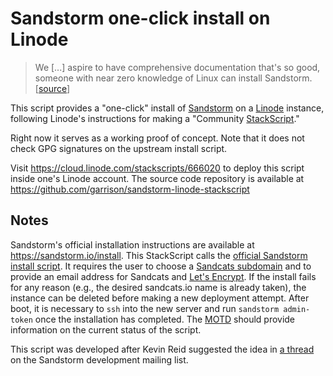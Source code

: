 # Sandstorm one-click install on Linode

> We [...] aspire to have comprehensive documentation that's so good, someone with near zero knowledge of Linux can install Sandstorm. [[source](https://groups.google.com/g/sandstorm-dev/c/WGcQDMLg4OY/m/vMT6LT9cAgAJ)]

This script provides a "one-click" install of [Sandstorm] on a [Linode] instance, following Linode's instructions for making a "Community [StackScript]."

Right now it serves as a working proof of concept.  Note that it does not check GPG signatures on the upstream install script.

Visit https://cloud.linode.com/stackscripts/666020 to deploy this script inside one's Linode account.  The source code repository is available at https://github.com/garrison/sandstorm-linode-stackscript

## Notes

Sandstorm's official installation instructions are available at https://sandstorm.io/install.  This StackScript calls the [official Sandstorm install script].  It requires the user to choose a [Sandcats subdomain] and to provide an email address for Sandcats and [Let's Encrypt].  If the install fails for any reason (e.g., the desired sandcats.io name is already taken), the instance can be deleted before making a new deployment attempt.  After boot, it is necessary to `ssh` into the new server and run `sandstorm admin-token` once the installation has completed.  The [MOTD] should provide information on the current status of the script.

This script was developed after Kevin Reid suggested the idea in [a thread](https://groups.google.com/g/sandstorm-dev/c/A8qCNUJXMOs) on the Sandstorm development mailing list.

[Sandstorm]: https://sandstorm.io/
[Linode]: https://www.linode.com/
[StackScript]: https://www.linode.com/products/stackscripts/
[official Sandstorm install script]: https://github.com/sandstorm-io/sandstorm/blob/master/install.sh
[Sandcats subdomain]: https://docs.sandstorm.io/en/latest/administering/sandcats/
[Let's Encrypt]: https://letsencrypt.org/
[MOTD]: https://en.wikipedia.org/wiki/Motd_(Unix)
